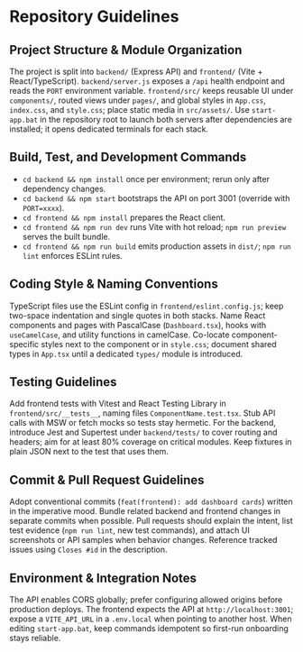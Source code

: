 # Repository Guidelines

## Project Structure & Module Organization
The project is split into `backend/` (Express API) and `frontend/` (Vite + React/TypeScript). `backend/server.js` exposes a `/api` health endpoint and reads the `PORT` environment variable. `frontend/src/` keeps reusable UI under `components/`, routed views under `pages/`, and global styles in `App.css`, `index.css`, and `style.css`; place static media in `src/assets/`. Use `start-app.bat` in the repository root to launch both servers after dependencies are installed; it opens dedicated terminals for each stack.

## Build, Test, and Development Commands
- `cd backend && npm install` once per environment; rerun only after dependency changes.
- `cd backend && npm start` bootstraps the API on port 3001 (override with `PORT=xxxx`).
- `cd frontend && npm install` prepares the React client.
- `cd frontend && npm run dev` runs Vite with hot reload; `npm run preview` serves the built bundle.
- `cd frontend && npm run build` emits production assets in `dist/`; `npm run lint` enforces ESLint rules.

## Coding Style & Naming Conventions
TypeScript files use the ESLint config in `frontend/eslint.config.js`; keep two-space indentation and single quotes in both stacks. Name React components and pages with PascalCase (`Dashboard.tsx`), hooks with `useCamelCase`, and utility functions in camelCase. Co-locate component-specific styles next to the component or in `style.css`; document shared types in `App.tsx` until a dedicated `types/` module is introduced.

## Testing Guidelines
Add frontend tests with Vitest and React Testing Library in `frontend/src/__tests__`, naming files `ComponentName.test.tsx`. Stub API calls with MSW or fetch mocks so tests stay hermetic. For the backend, introduce Jest and Supertest under `backend/tests/` to cover routing and headers; aim for at least 80% coverage on critical modules. Keep fixtures in plain JSON next to the test that uses them.

## Commit & Pull Request Guidelines
Adopt conventional commits (`feat(frontend): add dashboard cards`) written in the imperative mood. Bundle related backend and frontend changes in separate commits when possible. Pull requests should explain the intent, list test evidence (`npm run lint`, new test commands), and attach UI screenshots or API samples when behavior changes. Reference tracked issues using `Closes #id` in the description.

## Environment & Integration Notes
The API enables CORS globally; prefer configuring allowed origins before production deploys. The frontend expects the API at `http://localhost:3001`; expose a `VITE_API_URL` in a `.env.local` when pointing to another host. When editing `start-app.bat`, keep commands idempotent so first-run onboarding stays reliable.
